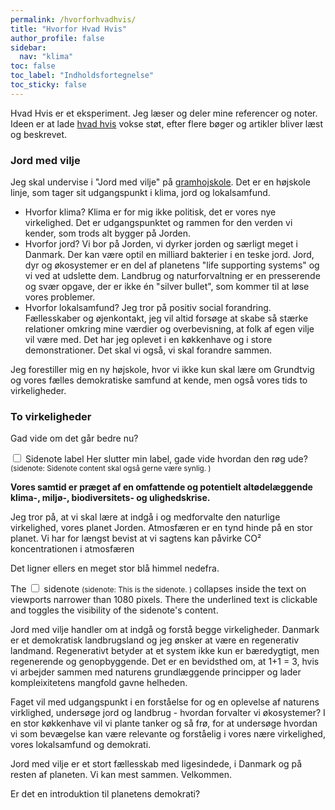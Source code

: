 ```yaml
---
permalink: /hvorforhvadhvis/
title: "Hvorfor Hvad Hvis"
author_profile: false
sidebar:
  nav: "klima"
toc: false
toc_label: "Indholdsfortegnelse"
toc_sticky: false
---
```

Hvad Hvis er et eksperiment. Jeg læser og deler mine referencer og noter. Ideen er at lade [hvad hvis](https://hvadhvis.dk/) vokse støt, efter flere bøger og artikler bliver læst og beskrevet.

### Jord med vilje

Jeg skal undervise i "Jord med vilje" på [gramhojskole](https://gramhojskole.dk/). Det er en højskole linje, som tager sit udgangspunkt i klima, jord og lokalsamfund. 

- Hvorfor klima? Klima er for mig ikke politisk, det er vores nye virkelighed. Det er udgangspunktet og rammen for den verden vi kender, som trods alt bygger på Jorden. 
- Hvorfor jord? Vi bor på Jorden, vi dyrker jorden og særligt meget i Danmark. Der kan være optil en milliard bakterier i en teske jord. Jord, dyr og økosystemer er en del af planetens "life supporting systems" og vi ved at udslette dem. Landbrug og naturforvaltning er en presserende og svær opgave, der er ikke én "silver bullet", som kommer til at løse vores problemer.
- Hvorfor lokalsamfund? Jeg tror på positiv social forandring. Fællesskaber og øjenkontakt, jeg vil altid forsøge at skabe så stærke relationer omkring mine værdier og overbevisning, at folk af egen vilje vil være med. Det har jeg oplevet i en køkkenhave og i store demonstrationer. Det skal vi også, vi skal forandre sammen.

Jeg forestiller mig en ny højskole, hvor vi ikke kun skal lære om Grundtvig og vores fælles demokratiske samfund at kende, men også vores tids to virkeligheder.

### To virkeligheder

Gad vide om det går bedre nu?

<span class="sidenote">
  <input
    aria-label="Show sidenote"
    type="checkbox"
    id="sidenote__checkbox--1"
    class="sidenote__checkbox">
  <label
    tabindex="0"
    title="Sidenote content"
    aria-describedby="sidenote-1"
    for="sidenote__checkbox--1"
    class="sidenote__button sidenote__button--number-1
  ">Sidenote label</label> Her slutter min label, gade vide hvordan den røg ude?
  <small
    id="sidenote-1"
    class="sidenote__content sidenote__content--number-1">
    <span class="sidenote__content-parenthesis
    "> (sidenote: </span>
    Sidenote content skal også gerne være synlig.
    <span class="sidenote__content-parenthesis">)</span>
  </small>
</span>

**Vores samtid er præget af en omfattende og potentielt altødelæggende klima-, miljø-, biodiversitets- og ulighedskrise.** 

Jeg tror på, at vi skal lære at indgå i og medforvalte den naturlige virkelighed, vores planet Jorden. Atmosfæren er en tynd hinde på en stor planet. Vi har for længst bevist at vi sagtens kan påvirke CO² koncentrationen i atmosfæren

Det ligner ellers en meget stor blå himmel nedefra. 

The <span class="sidenote">
        <input
          aria-label="Show sidenote"
          type="checkbox"
          id="sidenote__checkbox--1"
          class="sidenote__checkbox">
        <label
          tabindex="0"
          title="{{ include.content }}"
          aria-describedby="sidenote-1"
          for="sidenote__checkbox--1"
          class="sidenote__button sidenote__button--number-1
        ">sidenote</label>
        <small
          id="sidenote-1"
          class="sidenote__content sidenote__content--number-1">
          <span class="sidenote__content-parenthesis
          "> (sidenote: </span>
          This is the sidenote.
          <span class="sidenote__content-parenthesis">)</span>
        </small>
      </span> collapses inside the text on viewports narrower than 1080 pixels. There the underlined text is clickable and toggles the visibility of the sidenote's content.

Jord med vilje handler om at indgå og forstå begge virkeligheder. Danmark er et demokratisk landbrugsland og jeg ønsker at være en regenerativ landmand. Regenerativt betyder at et system ikke kun er bæredygtigt, men regenerende og genopbyggende. Det er en bevidsthed om, at 1+1 = 3, hvis vi arbejder sammen med naturens grundlæggende principper og lader kompleixitetens mangfold gavne helheden. 

Faget vil med udgangspunkt i en forståelse for og en oplevelse af naturens virklighed, undersøge jord og landbrug - hvordan forvalter vi økosystemer? I en stor køkkenhave vil vi plante tanker og så frø, for at undersøge hvordan vi som bevægelse kan være relevante og forståelig i vores nære virkelighed, vores lokalsamfund og demokrati.

Jord med vilje er et stort fællesskab med ligesindede, i Danmark og på resten af planeten. Vi kan mest sammen. Velkommen.

Er det en introduktion til planetens demokrati?
